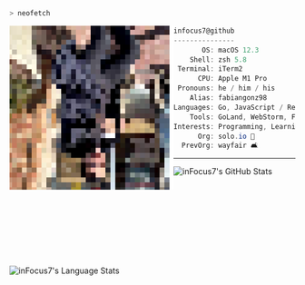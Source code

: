 ```zsh
> neofetch
```
<img align="left" alt="Fabian as pixels" src="./assets/prof.png" width="289px">

```csharp
infocus7@github
---------------
       OS: macOS 12.3
    Shell: zsh 5.8
 Terminal: iTerm2
      CPU: Apple M1 Pro
 Pronouns: he / him / his
    Alias: fabiangonz98
Languages: Go, JavaScript / React, C++, PHP
    Tools: GoLand, WebStorm, Figma, Ableton Live 
Interests: Programming, Learning, Music, TV
      Org: solo.io 🦄
  PrevOrg: wayfair 🛋
```

<!-- The first two were supposed to be vertically aligned (like flex-direction: vertical), but not sure if that's possible in md -->
<!-- TODO why this break? -->
<!-- <img align="left" src="./assets/1x1.png" alt="placeholder stretch to align colors" width="225px" height="1"/>
<img align="left" width="26" height="30px" alt="#57586d" src="https://via.placeholder.com/100/57586d/ffffff?text=+"/>
<img align="left" width="26" height="30px" alt="#1b1219" src="https://via.placeholder.com/100/1b1219/ffffff?text=+"/>
<img align="left" width="26" height="30px" alt="#f5ead4" src="https://via.placeholder.com/100/f5ead4/000000?text=+"/>
<img align="left" width="26" height="30px" alt="#6d4d39" src="https://via.placeholder.com/100/6d4d39/ffffff?text=+"/>
<img width="26" height="30px" alt="#d69569" src="https://via.placeholder.com/100/d69569/000000?text=+"/> -->

---

<!-- GitHub Stats -->
<img align="left" height="175px" src="https://github-readme-stats.vercel.app/api?username=infocus7&theme=tokyonight&count_private=true&show_icons=true&hide=commits" alt="inFocus7's GitHub Stats"/>
<img height="175px" src="https://github-readme-stats.vercel.app/api/top-langs/?username=infocus7&hide=html&layout=compact&theme=tokyonight" alt="inFocus7's Language Stats"/>
